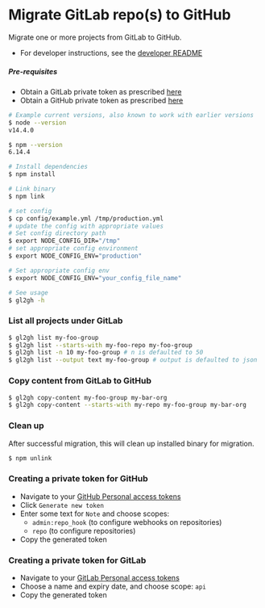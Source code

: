 # Migrate GitLab repo(s) to GitHub

Migrate one or more projects from GitLab to GitHub. 
- For developer instructions, see the [developer README](DEVELOP.md)

##### Pre-requisites

- Obtain a GitLab private token as prescribed [here](./README.md#creating-a-private-token-for-gitlab)
- Obtain a GitHub private token as prescribed [here](./README.md#creating-a-private-token-for-github)

```bash
# Example current versions, also known to work with earlier versions
$ node --version
v14.4.0

$ npm --version
6.14.4

# Install dependencies
$ npm install

# Link binary
$ npm link

# set config
$ cp config/example.yml /tmp/production.yml
# update the config with appropriate values
# Set config directory path
$ export NODE_CONFIG_DIR="/tmp"
# set appropriate config environment
$ export NODE_CONFIG_ENV="production"

# Set appropriate config env
$ export NODE_CONFIG_ENV="your_config_file_name"

# See usage
$ gl2gh -h
```

### List all projects under GitLab

```bash
$ gl2gh list my-foo-group
$ gl2gh list --starts-with my-foo-repo my-foo-group
$ gl2gh list -n 10 my-foo-group # n is defaulted to 50
$ gl2gh list --output text my-foo-group # output is defaulted to json
```

### Copy content from GitLab to GitHub

```bash
$ gl2gh copy-content my-foo-group my-bar-org
$ gl2gh copy-content --starts-with my-repo my-foo-group my-bar-org
```

### Clean up

After successful migration, this will clean up installed binary for migration.

```bash
$ npm unlink
```

### Creating a private token for GitHub
- Navigate to your [GitHub Personal access tokens](https://github.com/settings/tokens)
- Click `Generate new token`
- Enter some text for `Note` and choose scopes: 
  - `admin:repo_hook` (to configure webhooks on repositories)
  - `repo` (to configure repositories)
- Copy the generated token

### Creating a private token for GitLab
- Navigate to your [GitLab Personal access tokens](https://gitlab.com/profile/personal_access_tokens)
- Choose a name and expiry date, and choose scope: `api`
- Copy the generated token